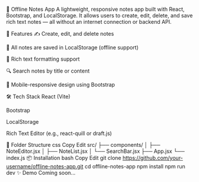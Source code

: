 📝 Offline Notes App
A lightweight, responsive notes app built with React, Bootstrap, and LocalStorage. It allows users to create, edit, delete, and save rich text notes — all without an internet connection or backend API.

🚀 Features
✍️ Create, edit, and delete notes

💾 All notes are saved in LocalStorage (offline support)

🎨 Rich text formatting support

🔍 Search notes by title or content

📱 Mobile-responsive design using Bootstrap

🛠️ Tech Stack
React (Vite)

Bootstrap

LocalStorage

Rich Text Editor (e.g., react-quill or draft.js)

📂 Folder Structure
css
Copy
Edit
src/
├── components/
│   ├── NoteEditor.jsx
│   ├── NoteList.jsx
│   └── SearchBar.jsx
├── App.jsx
└── index.js
📦 Installation
bash
Copy
Edit
git clone https://github.com/your-username/offline-notes-app.git
cd offline-notes-app
npm install
npm run dev
✨ Demo
Coming soon...


